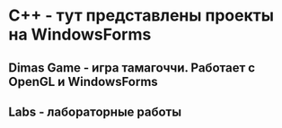 # C++ - тут представлены проекты на WindowsForms

## Dimas Game - игра тамагоччи. Работает с OpenGL и WindowsForms

## Labs - лабораторные работы